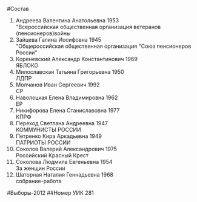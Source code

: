 #Состав
1. Андреева Валентина Анатольевна 1953   
    "Всероссийская общественная организация ветеранов (пенсионеров)войны
2. Зайцева Галина Иосифовна 1945   
    "Общероссийская общественная организация "Союз пенсионеров России"
3. Кореневский Александр Константинович 1969   
    ЯБЛОКО
4. Милославская Татьяна Григорьевна 1950   
    ЛДПР
5. Молчанов Иван Сергеевич 1992   
    СР
6. Наволоцкая Елена Владимировна 1962   
    ЕР
7. Никифорова Елена Станиславовна 1977   
    КПРФ
8. Переход Светлана Андреевна 1947   
    КОММУНИСТЫ РОССИИ
9. Петренко Кира Аркадьевна 1949   
    ПАТРИОТЫ РОССИИ
10. Соколов Валерий Александрович 1975   
    Российский Красный Крест
11. Соколова Людмила Евгеньевна 1954   
    За женщин России
12. Шаторная Наталия Геннадьевна 1968   
    собрание-работа

#Выборы-2012
##Номер УИК
281